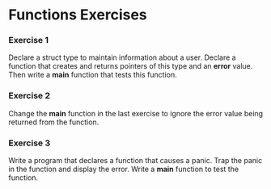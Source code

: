 Functions Exercises
==========

### Exercise 1
Declare a struct type to maintain information about a user. Declare a function that creates and returns pointers of this type and an __error__ value. Then write a __main__ function that tests this function.  

### Exercise 2
Change the __main__ function in the last exercise to ignore the error value being returned from the function.

### Exercise 3
Write a program that declares a function that causes a panic. Trap the panic in the function and display the error. Write a __main__ function to test the function.
